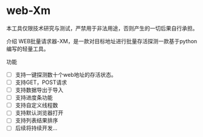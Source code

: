# web-Xm
本工具仅限技术研究与测试，严禁用于非法用途，否则产生的一切后果自行承担。

介绍
WEB批量请求器-XM，是一款对目标地址进行批量存活探测一款基于python编写的轻量工具。

功能

- [ ] 支持一键探测数十个web地址的存活状态。
- [ ] 支持GET，POST请求
- [ ] 支持数据导出于导入
- [ ] 支持进度条功能
- [ ] 支持自定义线程数
- [ ] 支持默认浏览器打开
- [ ] 支持列表结果排序
- [ ] 后续将持续开发...

